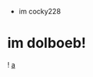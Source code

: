- im cocky228
# im dolboeb!
! [a](https://i.imgur.com/glTaOlc.png)
<!---
день пися попы завтра
--->
